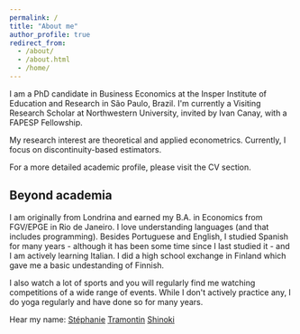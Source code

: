 ```yaml
---
permalink: /
title: "About me"
author_profile: true
redirect_from: 
  - /about/
  - /about.html
  - /home/
---
```


I am a PhD candidate in Business Economics at the <a href="https://www.insper.edu.br/en/home" style="text-decoration:none">Insper Institute of Education and Research</a> in São Paulo, Brazil. I'm currently a Visiting Research Scholar at Northwestern University, invited by <a href = "https://sites.northwestern.edu/iac879/" style="text-decoration:none">Ivan Canay</a>, with a <a href="https://fapesp.br/en" style="text-decoration:none">FAPESP</a> Fellowship. 

My research interest are theoretical and applied econometrics. Currently, I focus on discontinuity-based estimators.

For a more detailed academic profile, please visit the <a href="https://steshinoki.github.io/cv/" style="text-decoration:none">CV section</a>.

Beyond academia
-------------------
I am originally from Londrina and earned my B.A. in Economics from <a href="https://www.epge.fgv.br/en" style="text-decoration:none">FGV/EPGE</a> in Rio de Janeiro. I love understanding languages (and that includes programming). Besides Portuguese and English, I studied Spanish for many years - although it has been some time since I last studied it - and I am actively learning Italian. I did a high school exchange in Finland which gave me a basic undestanding of Finnish.

I also watch a lot of sports and you will regularly find me watching competitions of a wide range of events. While I don't actively practice any, I do yoga regularly and have done so for many years.

Hear my name: <a href="https://hearmyname.net/say/fr/St%C3%A9phanie">Stéphanie</a> <a href="https://hearmyname.net/say/it/Tramontin">Tramontin</a> <a href="https://hearmyname.net/say/ja-jp/Shinoki">Shinoki</a>


